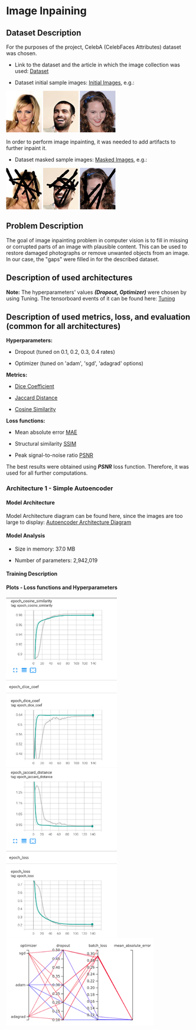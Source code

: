 # Image Inpaining 

## Dataset Description

For the purposes of the project, CelebA (CelebFaces Attributes) dataset was chosen.

- Link to the dataset and the article in which the image collection was used: [Dataset](https://paperswithcode.com/dataset/celeba)

- Dataset initial sample images: [Initial Images](https://github.com/Giminosk/Image-inpainting/tree/main/data/test/samples), e.g.:

<div>
  <img src="data/test/samples/1.png" alt="sample1"/>
  <img src="data/test/samples/3.png" alt="sample3"/>
  <img src="data/test/samples/10.png" alt="sample10"/>
</div> 

In order to perform image inpainting, it was needed to add artifacts to further inpaint it.

- Dataset masked sample images: [Masked Images](https://github.com/Giminosk/Image-inpainting/tree/main/data/test/samples_masked), e.g.:

<div>
  <img src="data/test/samples_masked/1.png" alt="sample1"/>
  <img src="data/test/samples_masked/3.png" alt="sample3"/>
  <img src="data/test/samples_masked/10.png" alt="sample10"/>
</div>

## Problem Description

The goal of image inpainting problem in computer vision is to fill in missing or corrupted parts of an image with plausible content. This can be used to restore damaged photographs or remove unwanted objects from an image. In our case, the "gaps" were filled in for the described dataset.

## Description of used architectures

**Note:** The hyperparameters' values ***(Dropout, Optimizer)*** were chosen by using Tuning. The tensorboard events of it can be found here: [Tuning](tensorboard/)

## Description of used metrics, loss, and evaluation (common for all architectures)

**Hyperparameters:**

- Dropout (tuned on 0.1, 0.2, 0.3, 0.4 rates)

- Optimizer (tuned on 'adam', 'sgd', 'adagrad' options)

**Metrics:**

- [Dice Coefficient](https://en.wikipedia.org/wiki/S%C3%B8rensen%E2%80%93Dice_coefficient)

- [Jaccard Distance](https://en.wikipedia.org/wiki/Jaccard_index)

- [Cosine Similarity](https://en.wikipedia.org/wiki/Cosine_similarity)

**Loss functions:**

- Mean absolute error [MAE](https://en.wikipedia.org/wiki/Mean_absolute_error)

- Structural similarity [SSIM](https://en.wikipedia.org/wiki/Structural_similarity)

- Peak signal-to-noise ratio [PSNR](https://en.wikipedia.org/wiki/Peak_signal-to-noise_ratio) 

The best results were obtained using ***PSNR*** loss function. Therefore, it was used for all further computations.


### Architecture 1 - Simple Autoencoder

#### Model Architecture

Model Architecture diagram can be found here, since the images are too large to display: [Autoencoder Architecture Diagram](images/autoencoder/autoencoder.png)

#### Model Analysis

- Size in memory: 37.0 MB

- Number of parameters: 2,942,019

#### Training Description



#### Plots - Loss functions and Hyperparameters

<div>
  <img src="images/autoencoder/cosine_dice.png" width="300">
  <img src="images/autoencoder/jaccard_loss.png" width="300">
  <img src="images/autoencoder/hparams.png" width="400">
</div>


